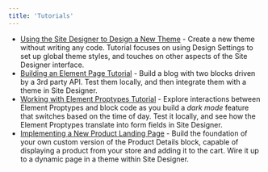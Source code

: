 ```yaml
---
title: 'Tutorials'
---
```


- [Using the Site Designer to Design a New Theme](tutorials/site-designer) - Create a new theme without writing any code. Tutorial focuses on using Design Settings to set up global theme styles, and touches on other aspects of the Site Designer interface.
- [Building an Element Page Tutorial](tutorials/building-an-element-page) - Build a blog with two blocks driven by a 3rd party API. Test them locally, and then integrate them with a theme in Site Designer.
- [Working with Element Proptypes Tutorial](tutorials/proptypes) - Explore interactions between Element Proptypes and block code as you build a _dark mode_ feature that switches based on the time of day. Test it locally, and see how the Element Proptypes translate into form fields in Site Designer.
- [Implementing a New Product Landing Page](tutorials/product-landing-page) - Build the foundation of your own custom version of the Product Details block, capable of displaying a product from your store and adding it to the cart. Wire it up to a dynamic page in a theme within Site Designer.

